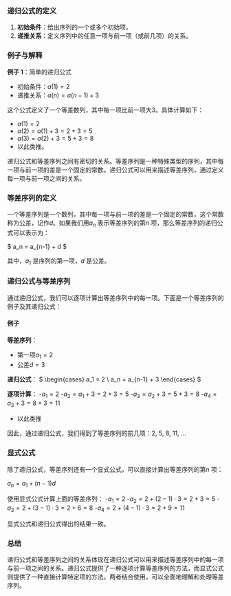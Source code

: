 ### 递归公式的定义

1. **初始条件**：给出序列的一个或多个初始项。
2. **递推关系**：定义序列中的任意一项与前一项（或前几项）的关系。

### 例子与解释

**例子 1**：简单的递归公式
- 初始条件：$a(1) = 2$
- 递推关系：$a(n) = a(n-1) + 3$

这个公式定义了一个等差数列，其中每一项比前一项大3。具体计算如下：
- $a(1) = 2$
- $a(2) = a(1) + 3 = 2 + 3 = 5$
- $a(3) = a(2) + 3 = 5 + 3 = 8$
- 以此类推。

递归公式和等差序列之间有密切的关系。等差序列是一种特殊类型的序列，其中每一项与前一项的差是一个固定的常数。递归公式可以用来描述等差序列，通过定义每一项与前一项之间的关系。

### 等差序列的定义

一个等差序列是一个数列，其中每一项与前一项的差是一个固定的常数，这个常数称为公差，记作$d$。如果我们用$a_n$ 表示等差序列的第$n$ 项，那么等差序列的递归公式可以表示为：

$
a_n = a_{n-1} + d
$

其中，$a_1$ 是序列的第一项，$d$ 是公差。

### 递归公式与等差序列

通过递归公式，我们可以逐项计算出等差序列中的每一项。下面是一个等差序列的例子及其递归公式：

#### 例子

**等差序列**：
- 第一项$a_1 = 2$
- 公差$d = 3$

**递归公式**：
$
\begin{cases}
a_1 = 2 \\
a_n = a_{n-1} + 3
\end{cases}
$

**逐项计算**：
-$a_1 = 2$
-$a_2 = a_1 + 3 = 2 + 3 = 5$
-$a_3 = a_2 + 3 = 5 + 3 = 8$
-$a_4 = a_3 + 3 = 8 + 3 = 11$
- 以此类推

因此，通过递归公式，我们得到了等差序列的前几项：2, 5, 8, 11, ...

### 显式公式
除了递归公式，等差序列还有一个显式公式，可以直接计算出等差序列的第$n$ 项：

$a_n = a_1 + (n-1)d$

使用显式公式计算上面的等差序列：
-$a_1 = 2$
-$a_2 = 2 + (2-1) \cdot 3 = 2 + 3 = 5$
-$a_3 = 2 + (3-1) \cdot 3 = 2 + 6 = 8$
-$a_4 = 2 + (4-1) \cdot 3 = 2 + 9 = 11$

显式公式和递归公式得出的结果一致。

### 总结

递归公式和等差序列之间的关系体现在递归公式可以用来描述等差序列中的每一项与前一项之间的关系。递归公式提供了一种逐项计算等差序列的方法，而显式公式则提供了一种直接计算特定项的方法。两者结合使用，可以全面地理解和处理等差序列。